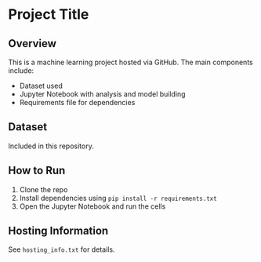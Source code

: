 # Project Title

## Overview
This is a machine learning project hosted via GitHub. The main components include:
- Dataset used
- Jupyter Notebook with analysis and model building
- Requirements file for dependencies

## Dataset
Included in this repository.

## How to Run
1. Clone the repo
2. Install dependencies using `pip install -r requirements.txt`
3. Open the Jupyter Notebook and run the cells

## Hosting Information
See `hosting_info.txt` for details.
